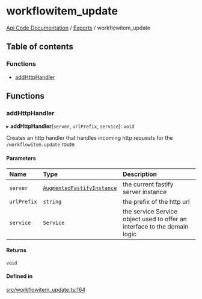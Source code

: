 # workflowitem\_update
 
[Api Code Documentation](../README.md) / [Exports](../modules.md) / workflowitem\_update

## Table of contents

### Functions

- [addHttpHandler](workflowitem_update.md#addhttphandler)

## Functions

### addHttpHandler

▸ **addHttpHandler**(`server`, `urlPrefix`, `service`): `void`

Creates an http handler that handles incoming http requests for the `/workflowitem.update` route

#### Parameters

| Name | Type | Description |
| :------ | :------ | :------ |
| `server` | [`AugmentedFastifyInstance`](../interfaces/types.AugmentedFastifyInstance.md) | the current fastify server instance |
| `urlPrefix` | `string` | the prefix of the http url |
| `service` | `Service` | the service Service object used to offer an interface to the domain logic |

#### Returns

`void`

#### Defined in

[src/workflowitem_update.ts:164](https://github.com/openkfw/TruBudget/blob/4d7fd4be/api/src/workflowitem_update.ts#L164)
